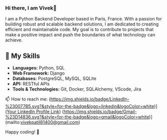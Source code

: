### Hi there, I am Vivek👋

I am a Python Backend Developer based in Paris, France. With a passion for building robust and scalable backend solutions, I am dedicated to creating efficient and maintainable code. My goal is to contribute to projects that make a positive impact and push the boundaries of what technology can achieve.

## 🚀 My Skills

- **Languages:** Python, SQL
- **Web Framework:** Django
- **Databases:** PostgreSQL, MySQL, SQLite
- **API:** RESTful APIs
- **Tools & Technologies:** Git, Docker, SQLAlchemy, VScode, Jira

📫 How to reach me: (https://img.shields.io/badge/LinkedIn-%230077B5.svg?&style=for-the-badge&logo=linkedin&logoColor=white)]([Your LinkedIn Profile Link](https://www.linkedin.com/in/vivek-patil-6a0b84160/))
(https://img.shields.io/badge/Gmail-%23D14836.svg?&style=for-the-badge&logo=gmail&logoColor=white)](mailto:vivekpatil81400@gmail.com)

Happy coding! 🚀
